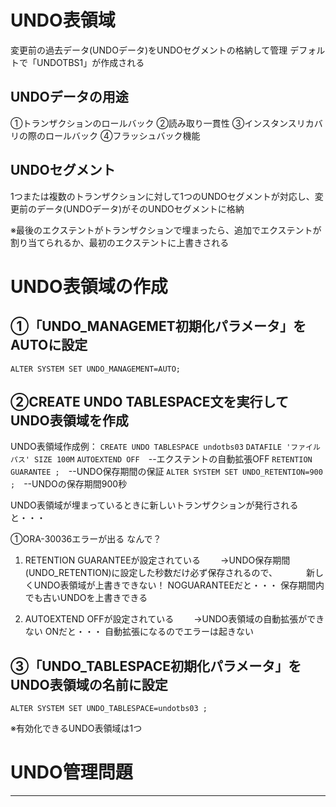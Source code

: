 # UNDO表領域
変更前の過去データ(UNDOデータ)をUNDOセグメントの格納して管理
デフォルトで「UNDOTBS1」が作成される
## UNDOデータの用途
①トランザクションのロールバック
②読み取り一貫性
③インスタンスリカバリの際のロールバック
④フラッシュバック機能
## UNDOセグメント
1つまたは複数のトランザクションに対して1つのUNDOセグメントが対応し、変更前のデータ(UNDOデータ)がそのUNDOセグメントに格納

※最後のエクステントがトランザクションで埋まったら、追加でエクステントが割り当てられるか、最初のエクステントに上書きされる
# UNDO表領域の作成
## ①「UNDO_MANAGEMET初期化パラメータ」をAUTOに設定
`ALTER SYSTEM SET UNDO_MANAGEMENT=AUTO;`
## ②CREATE UNDO TABLESPACE文を実行してUNDO表領域を作成

UNDO表領域作成例：
`CREATE UNDO TABLESPACE undotbs03`
`DATAFILE 'ファイルパス' SIZE 100M`
`AUTOEXTEND OFF`　--エクステントの自動拡張OFF
`RETENTION GUARANTEE ;`　--UNDO保存期間の保証
`ALTER SYSTEM SET UNDO_RETENTION=900 ;`　--UNDOの保存期間900秒

UNDO表領域が埋まっているときに新しいトランザクションが発行されると・・・

①ORA-30036エラーが出る
なんで？

1. RETENTION GUARANTEEが設定されている
　　→UNDO保存期間(UNDO_RETENTION)に設定した秒数だけ必ず保存されるので、
　　　新しくUNDO表領域が上書きできない！
NOGUARANTEEだと・・・
保存期間内でも古いUNDOを上書きできる

2. AUTOEXTEND OFFが設定されている
　　→UNDO表領域の自動拡張ができない
ONだと・・・
自動拡張になるのでエラーは起きない

## ③「UNDO_TABLESPACE初期化パラメータ」をUNDO表領域の名前に設定
`ALTER SYSTEM SET UNDO_TABLESPACE=undotbs03 ;`

※有効化できるUNDO表領域は1つ
# UNDO管理問題








---
